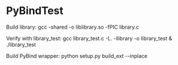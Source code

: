 # PyBindTest

Build library:
gcc -shared -o liblibrary.so -fPIC library.c

Verify with library_test:
gcc library_test.c -L. -llibrary -o library_test & ./library_test

Build PyBind wrapper:
python setup.py build_ext --inplace
